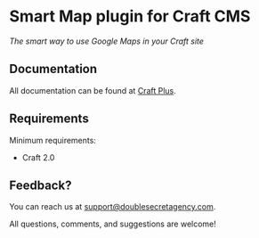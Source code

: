 # Smart Map plugin for Craft CMS

_The smart way to use Google Maps in your Craft site_

## Documentation

All documentation can be found at [Craft Plus](https://craftpl.us/plugins/smart-map/docs/).

## Requirements

Minimum requirements:
 - Craft 2.0

## Feedback?

You can reach us at <a href="mailto:support@doublesecretagency.com?subject=Smart%20Map%20Feedback">support@doublesecretagency.com</a>.

All questions, comments, and suggestions are welcome!